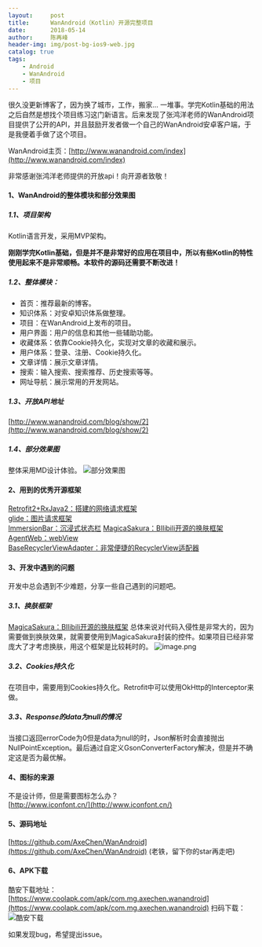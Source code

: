 ```yaml
---
layout:     post
title:      WanAndroid（Kotlin）开源完整项目
date:       2018-05-14
author:     陈再峰
header-img: img/post-bg-ios9-web.jpg
catalog: true
tags:
    - Android
	- WanAndroid
	- 项目
---
```




很久没更新博客了，因为换了城市，工作，搬家... 一堆事。学完Kotlin基础的用法之后自然是想找个项目练习这门新语言。后来发现了张鸿洋老师的WanAndroid项目提供了公开的API，并且鼓励开发者做一个自己的WanAndroid安卓客户端，于是我便着手做了这个项目。

WanAndroid主页：[http://www.wanandroid.com/index](http://www.wanandroid.com/index)   


非常感谢张鸿洋老师提供的开放api！向开源者致敬！

#### 1、WanAndroid的整体模块和部分效果图

##### 1.1、项目架构
Kotlin语言开发，采用MVP架构。

**刚刚学完Kotlin基础，但是并不是非常好的应用在项目中，所以有些Kotlin的特性使用起来不是非常顺畅。本软件的源码还需要不断改进！**

##### 1.2、整体模块：  
* 首页：推荐最新的博客。
* 知识体系：对安卓知识体系做整理。
* 项目：在WanAndroid上发布的项目。
* 用户界面：用户的信息和其他一些辅助功能。
* 收藏体系：依靠Cookie持久化，实现对文章的收藏和展示。
* 用户体系：登录、注册、Cookie持久化。
* 文章详情：展示文章详情。
* 搜索：输入搜索、搜索推荐、历史搜索等等。
* 网址导航：展示常用的开发网站。

##### 1.3、开放API地址
[http://www.wanandroid.com/blog/show/2](http://www.wanandroid.com/blog/show/2)


##### 1.4、部分效果图
整体采用MD设计体验。 
![部分效果图](https://upload-images.jianshu.io/upload_images/1930161-6e5e5164c7128f8b.png?imageMogr2/auto-orient/strip%7CimageView2/2/w/1240)

#### 2、用到的优秀开源框架
[Retrofit2+RxJava2：搭建的网络请求框架](https://www.jianshu.com/p/2e8b400909b7)   
[glide：图片请求框架](https://github.com/bumptech/glide)  
[ImmersionBar：沉浸式状态栏](https://github.com/gyf-dev/ImmersionBar)
[MagicaSakura：BIlibili开源的换肤框架](https://github.com/Bilibili/MagicaSakura)  
[AgentWeb：webView](https://github.com/Justson/AgentWeb)  
[BaseRecyclerViewAdapter：非常便捷的RecyclerView适配器](https://github.com/CymChad/BaseRecyclerViewAdapterHelper)

#### 3、开发中遇到的问题
开发中总会遇到不少难题，分享一些自己遇到的问题吧。
##### 3.1、换肤框架
[MagicaSakura：BIlibili开源的换肤框架](https://github.com/Bilibili/MagicaSakura)  总体来说对代码入侵性是非常大的，因为需要做到换肤效果，就需要使用到MagicaSakura封装的控件。如果项目已经非常庞大了才考虑换肤，用这个框架是比较耗时的。
![image.png](https://upload-images.jianshu.io/upload_images/1930161-cb12049cdb379eda.png?imageMogr2/auto-orient/strip%7CimageView2/2/w/1240)




##### 3.2、Cookies持久化
在项目中，需要用到Cookies持久化。Retrofit中可以使用OkHttp的Interceptor来做。

##### 3.3、Response的data为null的情况
当接口返回errorCode为0但是data为null的时，Json解析时会直接抛出NullPointException。最后通过自定义GsonConverterFactory解决，但是并不确定这是否为最优解。


#### 4、图标的来源
不是设计师，但是需要图标怎么办？   
[http://www.iconfont.cn/](http://www.iconfont.cn/)

#### 5、源码地址
[https://github.com/AxeChen/WanAndroid](https://github.com/AxeChen/WanAndroid) (老铁，留下你的star再走吧)

#### 6、APK下载
酷安下载地址：   
[https://www.coolapk.com/apk/com.mg.axechen.wanandroid](https://www.coolapk.com/apk/com.mg.axechen.wanandroid)
扫码下载：
![酷安下载](https://upload-images.jianshu.io/upload_images/1930161-90c155764bcbd48f.png?imageMogr2/auto-orient/strip%7CimageView2/2/w/1240)


如果发现bug，希望提出issue。
